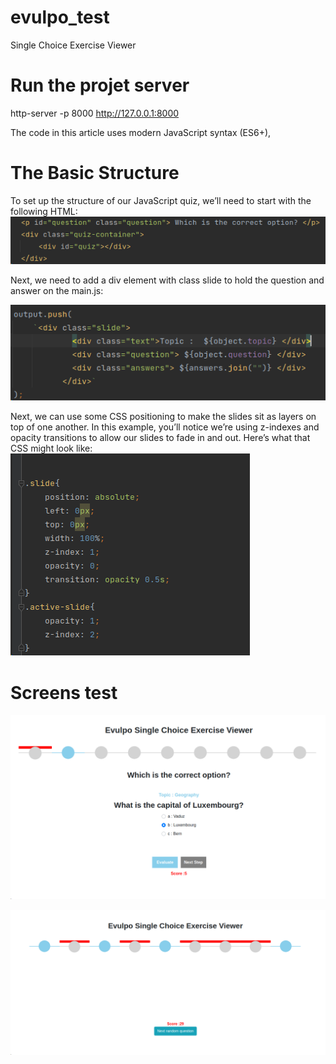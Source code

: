 # evulpo_test
Single Choice Exercise Viewer

# Run the projet server
http-server -p 8000 
http://127.0.0.1:8000

The code in this article uses modern JavaScript syntax (ES6+),

# The Basic Structure
To set up the structure of our JavaScript quiz, we’ll need to start with the following HTML:
![img_3.png](img_3.png)

Next, we need to add a div element with class
slide to hold the question and answer on the main.js:

![img_4.png](img_4.png)



Next, we can use some CSS positioning to make the slides sit as layers on top of one another.
In this example, you’ll notice we’re using z-indexes and opacity transitions to allow our slides to fade in and out.
Here’s what that CSS might look like:
![img_5.png](img_5.png)


# Screens test
![img_2.png](img_2.png)



![img_1.png](img_1.png)
